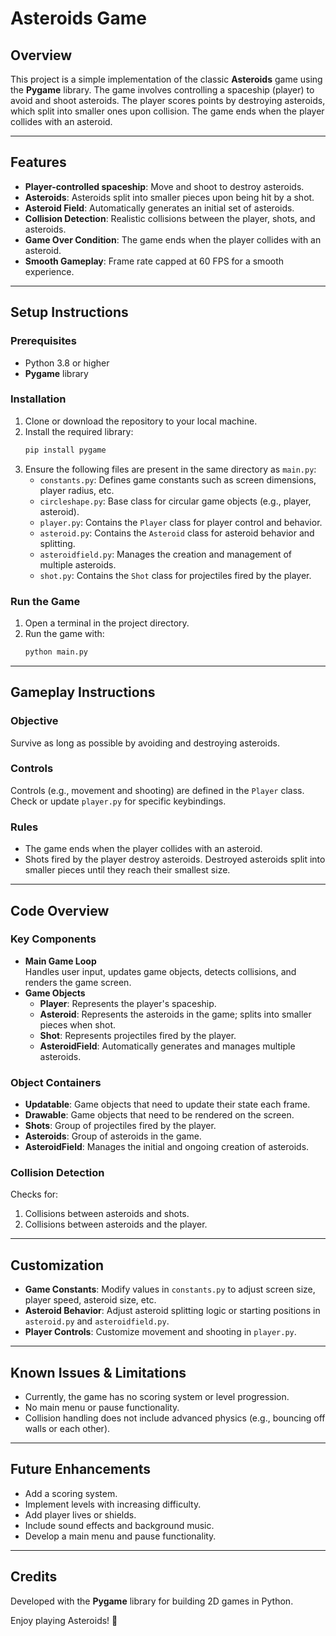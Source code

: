 # Asteroids Game

## Overview
This project is a simple implementation of the classic **Asteroids** game using the **Pygame** library. The game involves controlling a spaceship (player) to avoid and shoot asteroids. The player scores points by destroying asteroids, which split into smaller ones upon collision. The game ends when the player collides with an asteroid.

---

## Features
- **Player-controlled spaceship**: Move and shoot to destroy asteroids.
- **Asteroids**: Asteroids split into smaller pieces upon being hit by a shot.
- **Asteroid Field**: Automatically generates an initial set of asteroids.
- **Collision Detection**: Realistic collisions between the player, shots, and asteroids.
- **Game Over Condition**: The game ends when the player collides with an asteroid.
- **Smooth Gameplay**: Frame rate capped at 60 FPS for a smooth experience.

---

## Setup Instructions

### Prerequisites
- Python 3.8 or higher
- **Pygame** library

### Installation
1. Clone or download the repository to your local machine.
2. Install the required library:
   ```bash
   pip install pygame
   ```
3. Ensure the following files are present in the same directory as `main.py`:
   - `constants.py`: Defines game constants such as screen dimensions, player radius, etc.
   - `circleshape.py`: Base class for circular game objects (e.g., player, asteroid).
   - `player.py`: Contains the `Player` class for player control and behavior.
   - `asteroid.py`: Contains the `Asteroid` class for asteroid behavior and splitting.
   - `asteroidfield.py`: Manages the creation and management of multiple asteroids.
   - `shot.py`: Contains the `Shot` class for projectiles fired by the player.

### Run the Game
1. Open a terminal in the project directory.
2. Run the game with:
   ```bash
   python main.py
   ```

---

## Gameplay Instructions

### Objective
Survive as long as possible by avoiding and destroying asteroids.

### Controls
Controls (e.g., movement and shooting) are defined in the `Player` class. Check or update `player.py` for specific keybindings.

### Rules
- The game ends when the player collides with an asteroid.
- Shots fired by the player destroy asteroids. Destroyed asteroids split into smaller pieces until they reach their smallest size.

---

## Code Overview

### Key Components
- **Main Game Loop**  
  Handles user input, updates game objects, detects collisions, and renders the game screen.
- **Game Objects**  
  - **Player**: Represents the player's spaceship.  
  - **Asteroid**: Represents the asteroids in the game; splits into smaller pieces when shot.  
  - **Shot**: Represents projectiles fired by the player.  
  - **AsteroidField**: Automatically generates and manages multiple asteroids.

### Object Containers
- **Updatable**: Game objects that need to update their state each frame.
- **Drawable**: Game objects that need to be rendered on the screen.
- **Shots**: Group of projectiles fired by the player.
- **Asteroids**: Group of asteroids in the game.
- **AsteroidField**: Manages the initial and ongoing creation of asteroids.

### Collision Detection
Checks for:
1. Collisions between asteroids and shots.
2. Collisions between asteroids and the player.

---

## Customization
- **Game Constants**: Modify values in `constants.py` to adjust screen size, player speed, asteroid size, etc.
- **Asteroid Behavior**: Adjust asteroid splitting logic or starting positions in `asteroid.py` and `asteroidfield.py`.
- **Player Controls**: Customize movement and shooting in `player.py`.

---

## Known Issues & Limitations
- Currently, the game has no scoring system or level progression.
- No main menu or pause functionality.
- Collision handling does not include advanced physics (e.g., bouncing off walls or each other).

---

## Future Enhancements
- Add a scoring system.
- Implement levels with increasing difficulty.
- Add player lives or shields.
- Include sound effects and background music.
- Develop a main menu and pause functionality.

---

## Credits
Developed with the **Pygame** library for building 2D games in Python.

Enjoy playing Asteroids! 🚀
